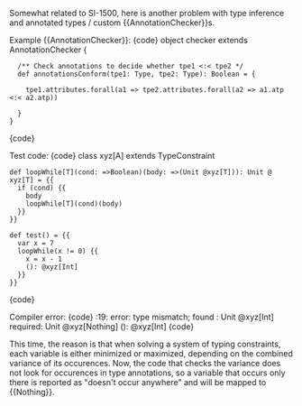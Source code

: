 Somewhat related to SI-1500, here is another problem with type inference and annotated types / custom {{AnnotationChecker}}s.

Example {{AnnotationChecker}}:
{code}
    object checker extends AnnotationChecker {

      /** Check annotations to decide whether tpe1 <:< tpe2 */
      def annotationsConform(tpe1: Type, tpe2: Type): Boolean = {

        tpe1.attributes.forall(a1 => tpe2.attributes.forall(a2 => a1.atp <:< a2.atp))

      }
    }
{code}

Test code:
{code}
    class xyz[A] extends TypeConstraint

    def loopWhile[T](cond: =>Boolean)(body: =>(Unit @xyz[T])): Unit @ xyz[T] = {{
      if (cond) {{
        body
        loopWhile[T](cond)(body)
      }}
    }}

    def test() = {{
      var x = 7
      loopWhile(x != 0) {{
        x = x - 1
        (): @xyz[Int]
      }}
    }}
{code}

Compiler error:
{code}
<console>:19: error: type mismatch;
 found   : Unit @xyz[Int]
 required: Unit @xyz[Nothing]
               (): @xyz[Int]
{code}

This time, the reason is that when solving a system of typing constraints, each variable is either minimized or maximized, depending on the combined variance of its occurences. Now, the code that checks the variance does not look for occurences in type annotations, so a variable that occurs only there is reported as "doesn't occur anywhere" and will be mapped to {{Nothing}}.
